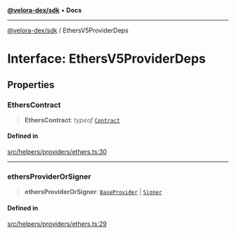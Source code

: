 [**@velora-dex/sdk**](../README.md) • **Docs**

***

[@velora-dex/sdk](../globals.md) / EthersV5ProviderDeps

# Interface: EthersV5ProviderDeps

## Properties

### EthersContract

> **EthersContract**: *typeof* [`Contract`](../-internal-/classes/Contract.md)

#### Defined in

[src/helpers/providers/ethers.ts:30](https://github.com/paraswap/paraswap-sdk/blob/master/src/helpers/providers/ethers.ts#L30)

***

### ethersProviderOrSigner

> **ethersProviderOrSigner**: [`BaseProvider`](../-internal-/classes/BaseProvider.md) \| [`Signer`](../-internal-/classes/Signer.md)

#### Defined in

[src/helpers/providers/ethers.ts:29](https://github.com/paraswap/paraswap-sdk/blob/master/src/helpers/providers/ethers.ts#L29)
